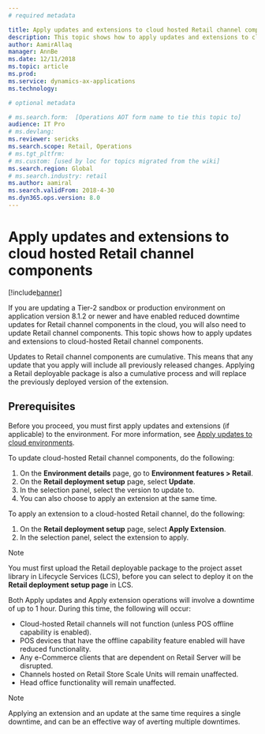```yaml
---
# required metadata

title: Apply updates and extensions to cloud hosted Retail channel components
description: This topic shows how to apply updates and extensions to cloud-hosted Retail channel components.
author: AamirAllaq
manager: AnnBe
ms.date: 12/11/2018
ms.topic: article
ms.prod: 
ms.service: dynamics-ax-applications
ms.technology: 

# optional metadata

# ms.search.form:  [Operations AOT form name to tie this topic to]
audience: IT Pro
# ms.devlang: 
ms.reviewer: sericks
ms.search.scope: Retail, Operations 
# ms.tgt_pltfrm: 
# ms.custom: [used by loc for topics migrated from the wiki]
ms.search.region: Global
# ms.search.industry: retail
ms.author: aamiral
ms.search.validFrom: 2018-4-30 
ms.dyn365.ops.version: 8.0 
---
```



# Apply updates and extensions to cloud hosted Retail channel components

[!include[banner](../includes/banner.md)]

If you are updating a Tier-2 sandbox or production environment on application version 8.1.2 or newer and have enabled reduced downtime updates for Retail channel components in the cloud, you will also need to update Retail channel components. This topic shows how to apply updates and extensions to cloud-hosted Retail channel components.

Updates to Retail channel components are cumulative. This means that any update that you apply will include all previously released changes. Applying a Retail deployable package is also a cumulative process and will replace the previously deployed version of the extension.

## Prerequisites

Before you proceed, you must first apply updates and extensions (if applicable) to the environment. For more information, see [Apply updates to cloud environments](apply-deployable-package-system.md).

To update cloud-hosted Retail channel components, do the following:

1. On the **Environment details** page, go to **Environment features > Retail**.
2. On the **Retail deployment setup** page, select **Update**.
3. In the selection panel, select the version to update to.
4. You can also choose to apply an extension at the same time. 

To apply an extension to a cloud-hosted Retail channel, do the following:

1. On the **Retail deployment setup** page, select **Apply Extension**.
2. In the selection panel, select the extension to apply.

> [!NOTE]
> You must first upload the Retail deployable package to the project asset library in Lifecycle Services (LCS), before you can select to deploy it on the **Retail deployment setup page** in LCS.

Both Apply updates and Apply extension operations will involve a downtime of up to 1 hour. During this time, the following will occur:

- Cloud-hosted Retail channels will not function (unless POS offline capability is enabled).
- POS devices that have the offline capability feature enabled will have reduced functionality.
- Any e-Commerce clients that are dependent on Retail Server will be disrupted.
- Channels hosted on Retail Store Scale Units will remain unaffected.
- Head office functionality will remain unaffected.

> [!NOTE]
> Applying an extension and an update at the same time requires a single downtime, and can be an effective way of averting multiple downtimes.
